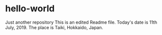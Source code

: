 # hello-world
Just another repository
This is an edited Readme file. Today's date is 11th July, 2019. The place is Taiki, Hokkaido, Japan.
